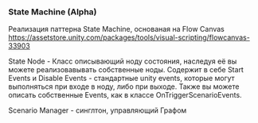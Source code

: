 
### State Machine (Alpha)

Реализация паттерна State Machine, основаная на Flow Canvas https://assetstore.unity.com/packages/tools/visual-scripting/flowcanvas-33903

State Node - Класс описывающий ноду состояния, наследуя её вы можете реализовавывать собственные ноды.
Содержит в себе Start Events и Disable Events - стандартные unity events, которые могут выполняться при входе в ноду, либо при выходе.
Также вы можете описать собственные Events, как в классе OnTriggerScenarioEvents.

Scenario Manager - синглтон, управляющий Графом
